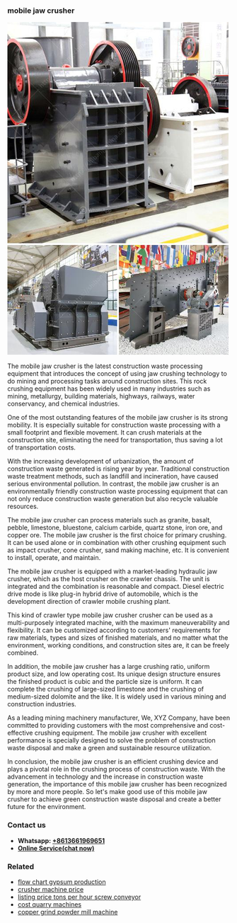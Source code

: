 <h3>mobile jaw crusher</h3><img src='1708663413.jpg' alt=''><p>The mobile jaw crusher is the latest construction waste processing equipment that introduces the concept of using jaw crushing technology to do mining and processing tasks around construction sites. This rock crushing equipment has been widely used in many industries such as mining, metallurgy, building materials, highways, railways, water conservancy, and chemical industries.</p><p>One of the most outstanding features of the mobile jaw crusher is its strong mobility. It is especially suitable for construction waste processing with a small footprint and flexible movement. It can crush materials at the construction site, eliminating the need for transportation, thus saving a lot of transportation costs.</p><p>With the increasing development of urbanization, the amount of construction waste generated is rising year by year. Traditional construction waste treatment methods, such as landfill and incineration, have caused serious environmental pollution. In contrast, the mobile jaw crusher is an environmentally friendly construction waste processing equipment that can not only reduce construction waste generation but also recycle valuable resources.</p><p>The mobile jaw crusher can process materials such as granite, basalt, pebble, limestone, bluestone, calcium carbide, quartz stone, iron ore, and copper ore. The mobile jaw crusher is the first choice for primary crushing. It can be used alone or in combination with other crushing equipment such as impact crusher, cone crusher, sand making machine, etc. It is convenient to install, operate, and maintain.</p><p>The mobile jaw crusher is equipped with a market-leading hydraulic jaw crusher, which as the host crusher on the crawler chassis. The unit is integrated and the combination is reasonable and compact. Diesel electric drive mode is like plug-in hybrid drive of automobile, which is the development direction of crawler mobile crushing plant.</p><p>This kind of crawler type mobile jaw crusher crusher can be used as a multi-purposely integrated machine, with the maximum maneuverability and flexibility. It can be customized according to customers' requirements for raw materials, types and sizes of finished materials, and no matter what the environment, working conditions, and construction sites are, it can be freely combined.</p><p>In addition, the mobile jaw crusher has a large crushing ratio, uniform product size, and low operating cost. Its unique design structure ensures the finished product is cubic and the particle size is uniform. It can complete the crushing of large-sized limestone and the crushing of medium-sized dolomite and the like. It is widely used in various mining and construction industries.</p><p>As a leading mining machinery manufacturer, We, XYZ Company, have been committed to providing customers with the most comprehensive and cost-effective crushing equipment. The mobile jaw crusher with excellent performance is specially designed to solve the problem of construction waste disposal and make a green and sustainable resource utilization.</p><p>In conclusion, the mobile jaw crusher is an efficient crushing device and plays a pivotal role in the crushing process of construction waste. With the advancement in technology and the increase in construction waste generation, the importance of this mobile jaw crusher has been recognized by more and more people. So let's make good use of this mobile jaw crusher to achieve green construction waste disposal and create a better future for the environment.</p><h3>Contact us</h3><ul><li><strong>Whatsapp:&nbsp;<a href="https://wa.me/8613661969651">+8613661969651</a></strong></li><li><a href="https://swt.shibang-china.com/?git&amp;zhl&amp;mobile jaw crusher"><strong>Online Service(chat now)</strong></a></li></ul><h3>Related</h3><ul><li><a href='flow chart gypsum production.md'>flow chart gypsum production</a></li><li><a href='crusher machine price.md'>crusher machine price</a></li><li><a href='listing price tons per hour screw conveyor.md'>listing price tons per hour screw conveyor</a></li><li><a href='cost quarry machines.md'>cost quarry machines</a></li><li><a href='copper grind powder mill machine.md'>copper grind powder mill machine</a></li></ul>